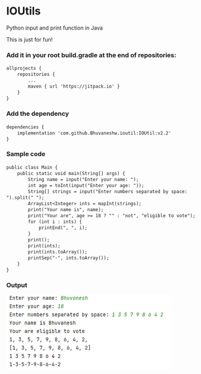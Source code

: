 # IOUtils
Python input and print function in Java

This is just for fun!

### Add it in your root build.gradle at the end of repositories:
```
allprojects {
    repositories {
        ...
        maven { url 'https://jitpack.io' }
    }
}
```

### Add the dependency
```
dependencies {
    implementation 'com.github.Bhuvaneshw.ioutil:IOUtil:v2.2'
}
```

### Sample code
```
public class Main {
    public static void main(String[] args) {
        String name = input("Enter your name: ");
        int age = toInt(input("Enter your age: "));
        String[] strings = input("Enter numbers separated by space: ").split(" ");
        ArrayList<Integer> ints = mapInt(strings);
        print("Your name is", name);
        print("Your are", age >= 18 ? "" : "not", "eligible to vote");
        for (int i : ints) {
            printEnd(", ", i);
        }
        print();
        print(ints);
        print(ints.toArray());
        printSep("-", ints.toArray());
    }
}
```

### Output
![image](output.png)
